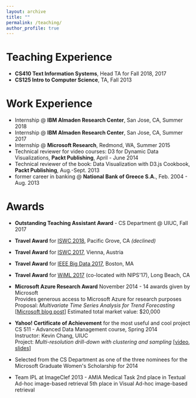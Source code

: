 ```yaml
---
layout: archive
title: ""
permalink: /teaching/
author_profile: true
---
```



# Teaching Experience
- **CS410 Text Information Systems**, Head TA for Fall 2018, 2017
- **CS125 Intro to Computer Science**, TA, Fall 2013

# Work Experience
- Internship @ **IBM Almaden Research Center**, San Jose, CA, Summer 2018
- Internship @ **IBM Almaden Research Center**, San Jose, CA, Summer 2017
- Internship @ **Microsoft Research**, Redmond, WA, Summer 2015
- Technical reviewer for video courses: D3 for Dynamic Data Visualizations, **Packt Publishing**, April - June 2014 
- Technical reviewer of the book: Data Visualization with D3.js Cookbook, **Packt Publishing**, Aug.-Sept. 2013
- former career in banking @ **National Bank of Greece S.A.**, Feb. 2004 - Aug. 2013	 

# Awards
- **Outstanding Teaching Assistant Award** - CS Department @ UIUC, Fall 2017
- **Travel Award** for [ISWC 2018](http://iswc2018.semanticweb.org), Pacific Grove, CA *(declined)*
- **Travel Award** for [ISWC 2017](http://iswc2017.semanticweb.org), Vienna, Austria
- **Travel Award** for [IEEE Big Data 2017](http://cci.drexel.edu/bigdata/bigdata2017/), Boston, MA
- **Travel Award** for [WiML 2017](https://wimlworkshop.org/2017/) (co-located with NIPS'17), Long Beach, CA

- **Microsoft Azure Research Award**
November 2014 - 14 awards given by Microsoft  
Provides generous access to Microsoft Azure for research purposes  
Proposal: *Multivariate Time Series Analysis for Trend Forecasting*  [[Microsoft blog post](https://blogs.technet.microsoft.com/machinelearning/2015/01/21/announcing-winners-of-the-azure-for-research-awards-for-ml/)]
Estimated total market value: $20,000  

- **Yahoo! Certificate of Achievement** for the most useful and cool project  
CS 511 - Advanced Data Management course, Spring 2014  
Instructor: Kevin Chang, UIUC  
Project: *Multi-resolution drill-down with clustering and sampling* [[video](https://www.youtube.com/watch?v=Be64SzC2I0k), [slides](/files/dora.pdf)]

- Selected from the CS Department as one of the three nominees for the Microsoft Graduate Women's Scholarship for 2014

- Team IPL at ImageClef 2013 - AMIA Medical Task
2nd place in Textual Ad-hoc image-based retrieval 
5th place in Visual Ad-hoc image-based retrieval
